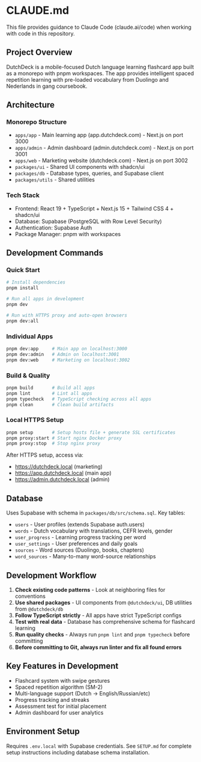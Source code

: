 # CLAUDE.md

This file provides guidance to Claude Code (claude.ai/code) when working with code in this repository.

## Project Overview

DutchDeck is a mobile-focused Dutch language learning flashcard app built as a monorepo with pnpm workspaces. The app provides intelligent spaced repetition learning with pre-loaded vocabulary from Duolingo and Nederlands in gang coursebook.

## Architecture

### Monorepo Structure
- `apps/app` - Main learning app (app.dutchdeck.com) - Next.js on port 3000
- `apps/admin` - Admin dashboard (admin.dutchdeck.com) - Next.js on port 3001  
- `apps/web` - Marketing website (dutchdeck.com) - Next.js on port 3002
- `packages/ui` - Shared UI components with shadcn/ui
- `packages/db` - Database types, queries, and Supabase client
- `packages/utils` - Shared utilities

### Tech Stack
- Frontend: React 19 + TypeScript + Next.js 15 + Tailwind CSS 4 + shadcn/ui
- Database: Supabase (PostgreSQL with Row Level Security)
- Authentication: Supabase Auth
- Package Manager: pnpm with workspaces

## Development Commands

### Quick Start
```bash
# Install dependencies
pnpm install

# Run all apps in development
pnpm dev

# Run with HTTPS proxy and auto-open browsers
pnpm dev:all
```

### Individual Apps
```bash
pnpm dev:app     # Main app on localhost:3000
pnpm dev:admin   # Admin on localhost:3001
pnpm dev:web     # Marketing on localhost:3002
```

### Build & Quality
```bash
pnpm build       # Build all apps
pnpm lint        # Lint all apps
pnpm typecheck   # TypeScript checking across all apps
pnpm clean       # Clean build artifacts
```

### Local HTTPS Setup
```bash
pnpm setup       # Setup hosts file + generate SSL certificates
pnpm proxy:start # Start nginx Docker proxy
pnpm proxy:stop  # Stop nginx proxy
```

After HTTPS setup, access via:
- https://dutchdeck.local (marketing)
- https://app.dutchdeck.local (main app)
- https://admin.dutchdeck.local (admin)

## Database

Uses Supabase with schema in `packages/db/src/schema.sql`. Key tables:
- `users` - User profiles (extends Supabase auth.users)
- `words` - Dutch vocabulary with translations, CEFR levels, gender
- `user_progress` - Learning progress tracking per word
- `user_settings` - User preferences and daily goals
- `sources` - Word sources (Duolingo, books, chapters)
- `word_sources` - Many-to-many word-source relationships

## Development Workflow

1. **Check existing code patterns** - Look at neighboring files for conventions
2. **Use shared packages** - UI components from `@dutchdeck/ui`, DB utilities from `@dutchdeck/db`
3. **Follow TypeScript strictly** - All apps have strict TypeScript configs
4. **Test with real data** - Database has comprehensive schema for flashcard learning
5. **Run quality checks** - Always run `pnpm lint` and `pnpm typecheck` before committing
6. **Before committing to Git, always run linter and fix all found errors**

## Key Features in Development

- Flashcard system with swipe gestures
- Spaced repetition algorithm (SM-2)
- Multi-language support (Dutch → English/Russian/etc)
- Progress tracking and streaks
- Assessment test for initial placement
- Admin dashboard for user analytics

## Environment Setup

Requires `.env.local` with Supabase credentials. See `SETUP.md` for complete setup instructions including database schema installation.